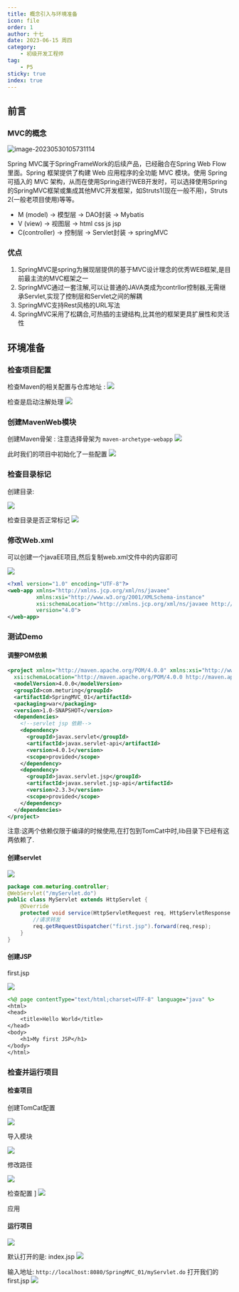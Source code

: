 ```yaml
---
title: 概念引入与环境准备
icon: file
order: 1
author: 十七
date: 2023-06-15 周四
category:
	- 初级开发工程师
tag:
	- P5
sticky: true
index: true
---
```



## 前言

### MVC的概念

![image-20230530105731114](./assets/image-20230530105731114.png)

Spring MVC属于SpringFrameWork的后续产品，已经融合在Spring Web Flow里面。Spring 框架提供了构建 Web 应用程序的全功能 MVC 模块。使用 Spring 可插入的 MVC 架构，从而在使用Spring进行WEB开发时，可以选择使用Spring的SpringMVC框架或集成其他MVC开发框架，如Struts1(现在一般不用)，Struts 2(一般老项目使用)等等。

- M (model)    ->    模型层    ->    DAO封装    ->    Mybatis
- V (view)    ->    视图层    ->    html css  js  jsp 
- C(controller)    ->    控制层    ->    Servlet封装    ->    springMVC 

### 优点

1. SpringMVC是spring为展现层提供的基于MVC设计理念的优秀WEB框架,是目前最主流的MVC框架之一
2. SpringMVC通过一套注解,可以让普通的JAVA类成为contrllor控制器,无需继承Servlet,实现了控制层和Servlet之间的解耦
3. SpringMVC支持Rest风格的URL写法
4. SpringMVC采用了松耦合,可热插的主键结构,比其他的框架更具扩展性和灵活性

## 环境准备

### 检查项目配置

检查Maven的相关配置与仓库地址 : 
![](./assets/image-20230530110530172.png)

检查是启动注解处理
![](./assets/image-20230530110626332.png)

### 创建MavenWeb模块

创建Maven骨架 : 注意选择骨架为 `maven-archetype-webapp`
![](./assets/image-20230530111621915.png)

此时我们的项目中初始化了一些配置
![](./assets/image-20230530111628091.png)

### 检查目录标记

创建目录:

![](./assets/image-20230530111932145.png)

检查目录是否正常标记
![](./assets/image-20230530112009434.png)

### 修改Web.xml

可以创建一个javaEE项目,然后复制web.xml文件中的内容即可

![](./assets/image-20230530112104221.png)

```XML
<?xml version="1.0" encoding="UTF-8"?>
<web-app xmlns="http://xmlns.jcp.org/xml/ns/javaee"
         xmlns:xsi="http://www.w3.org/2001/XMLSchema-instance"
         xsi:schemaLocation="http://xmlns.jcp.org/xml/ns/javaee http://xmlns.jcp.org/xml/ns/javaee/web-app_4_0.xsd"
         version="4.0">
</web-app>
```

### 测试Demo

#### 调整POM依赖

```xml
<project xmlns="http://maven.apache.org/POM/4.0.0" xmlns:xsi="http://www.w3.org/2001/XMLSchema-instance"
  xsi:schemaLocation="http://maven.apache.org/POM/4.0.0 http://maven.apache.org/maven-v4_0_0.xsd">
  <modelVersion>4.0.0</modelVersion>
  <groupId>com.meturing</groupId>
  <artifactId>SpringMVC_01</artifactId>
  <packaging>war</packaging>
  <version>1.0-SNAPSHOT</version>
  <dependencies>
    <!--servlet jsp 依赖-->
    <dependency>
      <groupId>javax.servlet</groupId>
      <artifactId>javax.servlet-api</artifactId>
      <version>4.0.1</version>
      <scope>provided</scope>
    </dependency>
    <dependency>
      <groupId>javax.servlet.jsp</groupId>
      <artifactId>javax.servlet.jsp-api</artifactId>
      <version>2.3.3</version>
      <scope>provided</scope>
    </dependency>
  </dependencies>
</project>
```

注意:这两个依赖仅限于编译的时候使用,在打包到TomCat中时,lib目录下已经有这两依赖了.

#### 创建servlet

![](./assets/image-20230530113305922.png)

```Java
package com.meturing.controller;
@WebServlet("/myServlet.do")
public class MyServlet extends HttpServlet {
    @Override
    protected void service(HttpServletRequest req, HttpServletResponse resp) throws ServletException, IOException {
	    //请求转发
        req.getRequestDispatcher("first.jsp").forward(req,resp);
    }
}
```

#### 创建JSP

first.jsp

![](./assets/image-20230530113248836.png)

```JSP
<%@ page contentType="text/html;charset=UTF-8" language="java" %>
<html>
<head>
    <title>Hello World</title>
</head>
<body>
    <h1>My first JSP</h1>
</body>
</html>

```

### 检查并运行项目

#### 检查项目

创建TomCat配置

![](./assets/image-20230530113429175.png)

导入模块

![](./assets/image-20230530113515497.png)

修改路径

![](./assets/image-20230530113535583.png)

检查配置
]
![](./assets/image-20230530113604055.png)

应用

#### 运行项目

![](./assets/image-20230530113713353.png)

默认打开的是: index.jsp
![](./assets/image-20230530113734128.png)

输入地址: `http://localhost:8080/SpringMVC_01/myServlet.do` 打开我们的first.jsp
![](./assets/image-20230530113805709.png)
